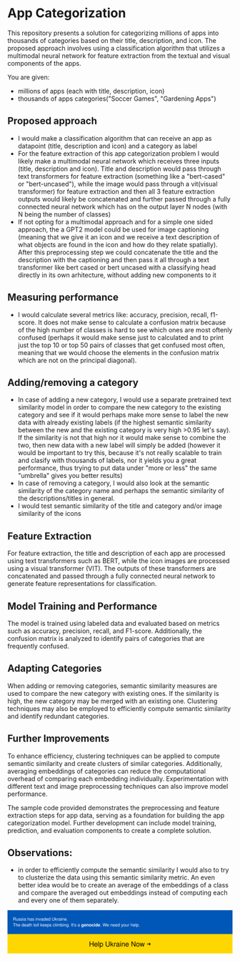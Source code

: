 # App Categorization

This repository presents a solution for categorizing millions of apps into thousands of categories based on their title, description, and icon. The proposed approach involves using a classification algorithm that utilizes a multimodal neural network for feature extraction from the textual and visual components of the apps.

You are given:
- millions of apps (each with title, description, icon)
- thousands of apps categories("Soccer Games", "Gardening Apps")

## Proposed approach
- I would make a classification algorithm that can receive an app as datapoint (title, description and icon) and a category as label
- For the feature extraction of this app categorization problem I would likely make a multimodal neural network which receives three inputs (title, description and icon). Title and description would pass through text transformers for feature extraction (something like a "bert-cased" or "bert-uncased"), while the image would pass through a vit(visual transformer) for feature extraction and then all 3 feature extraction outputs would likely be concatenated and further passed through a fully 
  connected neural network which has on the output layer N nodes (with N being the number of classes)
- If not opting for a multimodal approach and for a simple one sided approach, the a GPT2 model could be used for image captioning (meaning that we give it an icon and we receive a text description of what objects are found in the icon and how do they relate spatially). After this preprocessing step we could concatenate the title and the description with the captioning and then pass it all through a text transformer like bert cased or bert uncased with a classifying head directly in its own 
  arhitecture, without adding new components to it

## Measuring performance
- I would calculate several metrics like: accuracy, precision, recall, f1-score. It does not make sense to calculate a confusion matrix because of the high number of classes is hard to see which ones are most oftenly confused (perhaps it would make sense just to calculated and to print just the top 10 or top 50 pairs of classes that get confused most often, meaning that we would choose the elements in the confusion matrix which are not on the principal diagonal).

## Adding/removing a category
- In case of adding a new category, I would use a separate pretrained text similarity model in order to compare the new category to the existing category and see if it would perhaps make more sense to label the new data with already existing labels (if the highest semantic similarity between the new and the existing category is very high >0.95 let's say). If the similarity is not that high nor it would make sense to combine the two, then new data with a new label will simply be added 
  (however it would be important to try this, because it's not really scalable to train and clasify with thousands of labels, nor it yields you a great performance, thus trying to put data under "more or less" the same "umbrella" gives you better results)
- In case of removing a category, I would also look at the semantic similarity of the category name and perhaps the semantic similarity of the descriptions/titles in general.
- I would test semantic similarity of the title and category and/or image similarity of the icons

## Feature Extraction

For feature extraction, the title and description of each app are processed using text transformers such as BERT, while the icon images are processed using a visual transformer (VIT). The outputs of these transformers are concatenated and passed through a fully connected neural network to generate feature representations for classification.

## Model Training and Performance

The model is trained using labeled data and evaluated based on metrics such as accuracy, precision, recall, and F1-score. Additionally, the confusion matrix is analyzed to identify pairs of categories that are frequently confused.

## Adapting Categories

When adding or removing categories, semantic similarity measures are used to compare the new category with existing ones. If the similarity is high, the new category may be merged with an existing one. Clustering techniques may also be employed to efficiently compute semantic similarity and identify redundant categories.

## Further Improvements

To enhance efficiency, clustering techniques can be applied to compute semantic similarity and create clusters of similar categories. Additionally, averaging embeddings of categories can reduce the computational overhead of comparing each embedding individually. Experimentation with different text and image preprocessing techniques can also improve model performance.

The sample code provided demonstrates the preprocessing and feature extraction steps for app data, serving as a foundation for building the app categorization model. Further development can include model training, prediction, and evaluation components to create a complete solution.

## Observations:
* in order to efficiently compute the semantic similarity I would also to try to clusterize the data using this semantic similarity metric. An even better idea would be to create an average of the embeddings of a class and compare the averaged out embeddings instead of computing each and every one of them separately. 

[![Stand With Ukraine](https://raw.githubusercontent.com/vshymanskyy/StandWithUkraine/main/banner2-direct.svg)](https://stand-with-ukraine.pp.ua)

